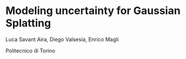 # Modeling uncertainty for Gaussian Splatting

Luca Savant Aira, Diego Valsesia, Enrico Magli

Politecnico di Torino

